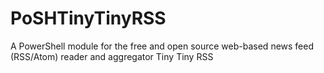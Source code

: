 # PoSHTinyTinyRSS
A PowerShell module for the free and open source web-based news feed (RSS/Atom) reader and aggregator Tiny Tiny RSS
